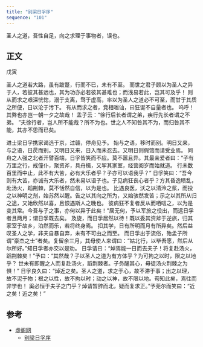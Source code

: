 ```yaml
---
title: "别梁日孚序"
sequence: "101"
---
```


圣人之道，吾性自足，向之求理于事物者，误也。

## 正文

戊寅

圣人之道若大路，虽有跛蹩，行而不已，未有不至。
而世之君子顾以为圣人之异于人，若彼其甚远也，其为功亦必若彼其甚难也；而浅易若此，岂其可及乎！
则从而求之艰深恍惚，溺于支离，骛于虚高，率以为圣人之道必不可至，而甘于其质之所便，日以沦于污下。
有从而求之者，竞相嗤讪，曰狂诞不自量者也。
呜呼！其弊也亦岂一朝一夕之故哉！
孟子云：“徐行后长者谓之弟，疾行先长者谓之不弟。
”夫徐行者，岂人所不能哉？所不为也。世之人不知咎其不为，而归咎其不能，其亦不思而已矣。

进士梁日孚携家谒选于京，过赣，停舟见予。
始与之语，移时而别。明日又来，与之语，日昃而别。又明日又来，日入而未忍去。又明日则假馆而请受业焉。
同舟之人强之北者开譬百端，日孚皆笑而不应。莫不嚣且异。其最亲爱者曰：“子有万里之行，戒僮仆，聚资斧，具舟楫，又挈其家室，经营阅岁而始就道。
行未数百里而中止，此不有大苦，必有大乐者乎？子亦可以语我乎？”
日孚笑曰：“吾今则有大苦，亦诚有大乐者，然未易以语子也。子见病狂丧心者乎？方其昏逸瞆乱，赴汤火，蹈荆棘，莫不恬然自信，以为是也。
比遇良医，沃之以清泠之浆，而投之以神明之剂，始苏然以醒。告之以其向之所为，又始骇然发苦；示之以其所从归之途，又始欣然以喜，且恨遇斯人之晚也。
彼病狂不复者反从而哂唁之，以为是变其常。今吾与子之事，亦何以异于此矣！”居无何，予以军旅之役出，而远日孚者且两月；谓日孚既去矣。
及旋，而日孚居然以待！既以委其资斧于逆旅，归其家室于故乡，泊然而乐，若将终身焉。
扣其学，日有所明而月有所异矣。然后益叹圣人之学，非夫自暴自弃，未有不可由之而至。
而日孚出于流俗，殆孟子所谓“豪杰之士”者矣。复留余三月，其母使人来谓曰：“姑北行，以毕吾愿，然后从尔所好。”知日孚者亦交以是劝。
日孚请曰：“焯焉能一日而去夫子！将复赴汤火，蹈荆棘矣！”予曰：“其然哉？子以圣人之道为有方体乎？为可拘之以时，限之以地乎？
世未有即醒之人而复赴汤火，蹈荆棘者。子务醒其心，毋徒汤火荆棘之为惧！”
日孚良久曰：“焯近之矣。圣人之道，求之于心，故不滞于事；出之以理，故不泥于物；根之以性，故不拘以时；动之以神，故不限以地。苟知此矣，焉往而非学也！
奚必恒于夫子之门乎？焯请暂辞而北，疑而复求正。”予莞尔而笑曰：“近之矣！近之矣！”

## 参考

- [虚阁网](https://www.xuges.com/)
    - [别梁日孚序](https://www.xuges.com/mj/w/wym/wj/018.htm)

